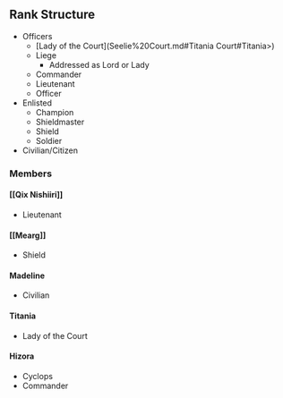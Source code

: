 ## Rank Structure
* Officers
	* [Lady of the Court](Seelie%20Court.md#Titania Court#Titania>)
	* Liege
		* Addressed as Lord or Lady
	* Commander
	* Lieutenant
	* Officer
* Enlisted
	* Champion
	* Shieldmaster
	* Shield
	* Soldier
* Civilian/Citizen

### Members
 #### [[Qix Nishiiri]]
 * Lieutenant
#### [[Mearg]]
* Shield
#### Madeline
* Civilian
#### Titania
* Lady of the Court
#### Hizora
* Cyclops
* Commander